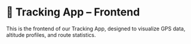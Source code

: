 # 📍 Tracking App – Frontend

This is the frontend of our Tracking App, designed to visualize GPS data, altitude profiles, and route statistics. 

